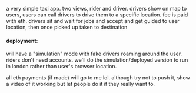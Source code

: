 a very simple taxi app. two views, rider and driver. drivers show on map to users,
users can call drivers to drive them to a specific location. fee is paid with eth.
drivers sit and wait for jobs and accept and get guided to user location, then once
picked up taken to destination

#### deployment:

will have a "simulation" mode with fake drivers roaming around the user.
riders don't need accounts. we'll do the simulation/deployed version to run
in london rather than user's browser location.

all eth payments (if made) will go to me lol. although try not to push it, show
a video of it working but let people do it if they really want to.

